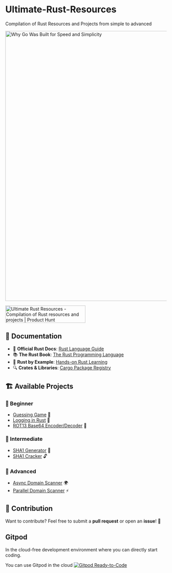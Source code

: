 # Ultimate-Rust-Resources
Compilation of Rust Resources and Projects from simple to advanced

<img width="1600" height="840" alt="Why Go Was Built for Speed and Simplicity" src="https://github.com/user-attachments/assets/f33bca70-4bde-4589-9e13-0dfcd100cc72" />

<a href="https://www.producthunt.com/products/ultimate-rust-resources?utm_source=badge-follow&utm_medium=badge&utm_source=badge-ultimate&#0045;rust&#0045;resources" target="_blank"><img src="https://api.producthunt.com/widgets/embed-image/v1/follow.svg?product_id=1087470&theme=light" alt="Ultimate&#0032;Rust&#0032;Resources - Compilation&#0032;of&#0032;Rust&#0032;resources&#0032;and&#0032;projects | Product Hunt" style="width: 250px; height: 54px;" width="250" height="54" /></a>

## 📖 Documentation  

- 🔗 **Official Rust Docs**: [Rust Language Guide](https://www.rust-lang.org/learn)  
- 📚 **The Rust Book**: [The Rust Programming Language](https://doc.rust-lang.org/book/)  
- 📑 **Rust by Example**: [Hands-on Rust Learning](https://doc.rust-lang.org/stable/rust-by-example/)  
- 🔍 **Crates & Libraries**: [Cargo Package Registry](https://crates.io/)  

## 🏗 Available Projects  

### 🔹 Beginner  
- [Guessing Game](https://github.com/DhanushNehru/Ultimate-Rust-Resources/tree/main/projects/guessing_game) 🎲  
- [Logging in Rust](https://github.com/DhanushNehru/Ultimate-Rust-Resources/tree/main/projects/logging) 📝  
- [ROT13 Base64 Encoder/Decoder](https://github.com/DhanushNehru/Ultimate-Rust-Resources/tree/main/projects/rot13_base64_cipher) 🔐  

### 🔹 Intermediate  
- [SHA1 Generator](https://github.com/DhanushNehru/Ultimate-Rust-Resources/tree/main/projects/sha1_generator) 🔑  
- [SHA1 Cracker](https://github.com/DhanushNehru/Ultimate-Rust-Resources/tree/main/projects/sha1_cracker) 🔓  

### 🔹 Advanced  
- [Async Domain Scanner](https://github.com/DhanushNehru/Ultimate-Rust-Resources/tree/main/projects/async_domain_scanner) 🌍  
- [Parallel Domain Scanner](https://github.com/DhanushNehru/Ultimate-Rust-Resources/tree/main/projects/parallel_domain_scanner) ⚡  

## 🎯 Contribution  

Want to contribute? Feel free to submit a **pull request** or open an **issue**! 🚀  

## Gitpod

In the cloud-free development environment where you can directly start coding.

You can use Gitpod in the cloud  [![Gitpod Ready-to-Code](https://img.shields.io/badge/Gitpod-Ready--to--Code-blue?logo=gitpod)](https://gitpod.io/#https://github.com/DhanushNehru/Ultimate-Rust-Resources/)
